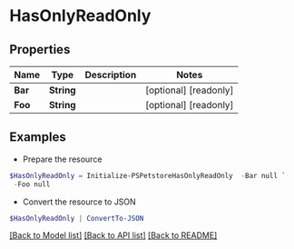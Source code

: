# HasOnlyReadOnly
## Properties

Name | Type | Description | Notes
------------ | ------------- | ------------- | -------------
**Bar** | **String** |  | [optional] [readonly] 
**Foo** | **String** |  | [optional] [readonly] 

## Examples

- Prepare the resource
```powershell
$HasOnlyReadOnly = Initialize-PSPetstoreHasOnlyReadOnly  -Bar null `
 -Foo null
```

- Convert the resource to JSON
```powershell
$HasOnlyReadOnly | ConvertTo-JSON
```

[[Back to Model list]](../README.md#documentation-for-models) [[Back to API list]](../README.md#documentation-for-api-endpoints) [[Back to README]](../README.md)

